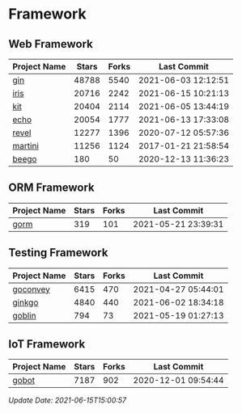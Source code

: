 # Framework

## Web Framework
| Project Name | Stars | Forks | Last Commit |
| ------------ | ----- | ----- | ----------- |
| [gin](https://github.com/gin-gonic/gin) | 48788 | 5540 | 2021-06-03 12:12:51 |
| [iris](https://github.com/kataras/iris) | 20716 | 2242 | 2021-06-15 10:21:13 |
| [kit](https://github.com/go-kit/kit) | 20404 | 2114 | 2021-06-05 13:44:19 |
| [echo](https://github.com/labstack/echo) | 20054 | 1777 | 2021-06-13 17:33:08 |
| [revel](https://github.com/revel/revel) | 12277 | 1396 | 2020-07-12 05:57:36 |
| [martini](https://github.com/go-martini/martini) | 11256 | 1124 | 2017-01-21 21:58:54 |
| [beego](https://github.com/astaxie/beego) | 180 | 50 | 2020-12-13 11:36:23 |

## ORM Framework
| Project Name | Stars | Forks | Last Commit |
| ------------ | ----- | ----- | ----------- |
| [gorm](https://github.com/jinzhu/gorm) | 319 | 101 | 2021-05-21 23:39:31 |

## Testing Framework
| Project Name | Stars | Forks | Last Commit |
| ------------ | ----- | ----- | ----------- |
| [goconvey](https://github.com/smartystreets/goconvey) | 6415 | 470 | 2021-04-27 05:44:01 |
| [ginkgo](https://github.com/onsi/ginkgo) | 4840 | 440 | 2021-06-02 18:34:18 |
| [goblin](https://github.com/franela/goblin) | 794 | 73 | 2021-05-19 01:27:13 |

## IoT Framework
| Project Name | Stars | Forks | Last Commit |
| ------------ | ----- | ----- | ----------- |
| [gobot](https://github.com/hybridgroup/gobot) | 7187 | 902 | 2020-12-01 09:54:44 |

*Update Date: 2021-06-15T15:00:57*